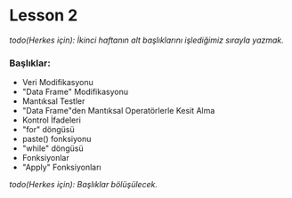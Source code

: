 # Lesson 2

_todo(Herkes için): İkinci haftanın alt başlıklarını işlediğimiz sırayla yazmak._

### Başlıklar: 
* Veri Modifikasyonu
* "Data Frame" Modifikasyonu
* Mantıksal Testler
* "Data Frame"den Mantıksal Operatörlerle Kesit Alma
* Kontrol İfadeleri
* "for" döngüsü
* paste() fonksiyonu
* "while" döngüsü
* Fonksiyonlar
* "Apply" Fonksiyonları

_todo(Herkes için): Başlıklar bölüşülecek._
